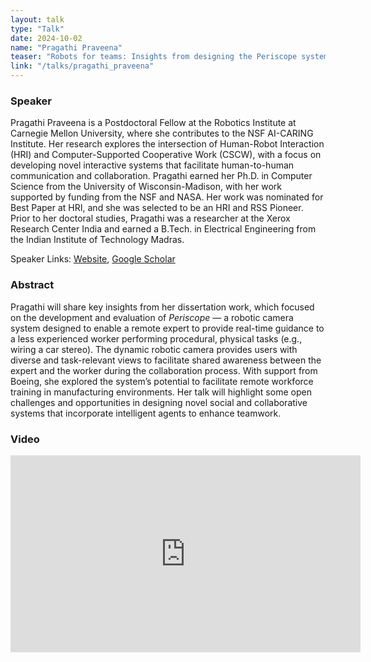 ```yaml
---
layout: talk
type: "Talk"
date: 2024-10-02
name: "Pragathi Praveena"
teaser: "Robots for teams: Insights from designing the Periscope system to support remote collaboration"
link: "/talks/pragathi_praveena"
---
```



### Speaker 
Pragathi Praveena is a Postdoctoral Fellow at the Robotics Institute at Carnegie Mellon University, where she contributes to the NSF AI-CARING Institute. Her research explores the intersection of Human-Robot Interaction (HRI) and Computer-Supported Cooperative Work (CSCW), with a focus on developing novel interactive systems that facilitate human-to-human communication and collaboration. Pragathi earned her Ph.D. in Computer Science from the University of Wisconsin-Madison, with her work supported by funding from the NSF and NASA. Her work was nominated for Best Paper at HRI, and she was selected to be an HRI and RSS Pioneer. Prior to her doctoral studies, Pragathi was a researcher at the Xerox Research Center India and earned a B.Tech. in Electrical Engineering from the Indian Institute of Technology Madras.

Speaker Links: [Website](https://pragathipraveena.com/), [Google Scholar](https://scholar.google.com/citations?hl=en&user=1VSKpsIAAAAJ&view_op=list_works&sortby=pubdate)


### Abstract 
Pragathi will share key insights from her dissertation work, which focused on the development and evaluation of *Periscope* — a robotic camera system designed to enable a remote expert to provide real-time guidance to a less experienced worker performing procedural, physical tasks (e.g., wiring a car stereo). The dynamic robotic camera provides users with diverse and task-relevant views to facilitate shared awareness between the expert and the worker during the collaboration process. With support from Boeing, she explored the system’s potential to facilitate remote workforce training in manufacturing environments. Her talk will highlight some open challenges and opportunities in designing novel social and collaborative systems that incorporate intelligent agents to enhance teamwork.


### Video

<iframe width="560" height="315" src="https://www.youtube.com/embed/k_PnaWIdhQg" title="YouTube video player" frameborder="0" allow="accelerometer; autoplay; clipboard-write; encrypted-media; gyroscope; picture-in-picture" allowfullscreen></iframe>